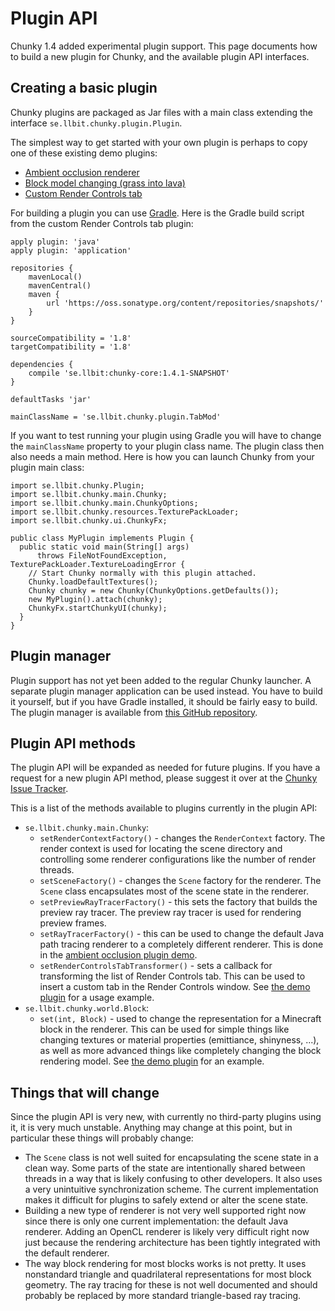 Plugin API
==========

Chunky 1.4 added experimental plugin support. This page documents how to build a new plugin
for Chunky, and the available plugin API interfaces.


## Creating a basic plugin

Chunky plugins are packaged as Jar files with a main class extending the
interface `se.llbit.chunky.plugin.Plugin`.

The simplest way to get started with your own plugin is perhaps to copy one of
these existing demo plugins:


* [Ambient occlusion renderer][1]
* [Block model changing (grass into lava)][2]
* [Custom Render Controls tab][3]


For building a plugin you can use [Gradle][5]. Here is the Gradle build script from
the custom Render Controls tab plugin:

```
apply plugin: 'java'
apply plugin: 'application'

repositories {
    mavenLocal()
    mavenCentral()
    maven {
        url 'https://oss.sonatype.org/content/repositories/snapshots/'
    }
}

sourceCompatibility = '1.8'
targetCompatibility = '1.8'

dependencies {
    compile 'se.llbit:chunky-core:1.4.1-SNAPSHOT'
}

defaultTasks 'jar'

mainClassName = 'se.llbit.chunky.plugin.TabMod'
```

If you want to test running your plugin using Gradle you will have to change the
`mainClassName` property to your plugin class name. The plugin class then also
needs a main method. Here is how you can launch Chunky from your plugin main class:

```
import se.llbit.chunky.Plugin;
import se.llbit.chunky.main.Chunky;
import se.llbit.chunky.main.ChunkyOptions;
import se.llbit.chunky.resources.TexturePackLoader;
import se.llbit.chunky.ui.ChunkyFx;

public class MyPlugin implements Plugin {
  public static void main(String[] args)
      throws FileNotFoundException, TexturePackLoader.TextureLoadingError {
    // Start Chunky normally with this plugin attached.
    Chunky.loadDefaultTextures();
    Chunky chunky = new Chunky(ChunkyOptions.getDefaults());
    new MyPlugin().attach(chunky);
    ChunkyFx.startChunkyUI(chunky);
  }
}
```


## Plugin manager

Plugin support has not yet been added to the regular Chunky launcher. A
separate plugin manager application can be used instead. You have to build it
yourself, but if you have Gradle installed, it should be fairly easy to build.
The plugin manager is available from [this GitHub repository][4].


## Plugin API methods

The plugin API will be expanded as needed for future plugins. If you have a
request for a new plugin API method, please suggest it over at the [Chunky
Issue Tracker][6].

This is a list of the methods available to plugins currently in the plugin API:

* `se.llbit.chunky.main.Chunky`:
    * `setRenderContextFactory()` - changes the `RenderContext` factory.
    The render context is used for  locating the scene directory and
    controlling some renderer configurations like the number of render threads.
    * `setSceneFactory()` - changes the `Scene` factory for the renderer.
    The `Scene` class encapsulates most of the scene state in the renderer.
    * `setPreviewRayTracerFactory()` - this sets the factory that builds
    the preview ray tracer. The preview ray tracer is used for rendering preview
    frames.
    * `setRayTracerFactory()` - this can be used to change the default Java path
    tracing renderer to a completely different renderer. This is done in the
    [ambient occlusion plugin demo][1].
    * `setRenderControlsTabTransformer()` - sets a callback for transforming
    the list of Render Controls tab. This can be used to insert a custom
    tab in the Render Controls window. See [the demo plugin][3] for a usage example.
* `se.llbit.chunky.world.Block`:
    * `set(int, Block)` - used to change the representation for a Minecraft block
    in the renderer. This can be used for simple things like changing textures or
    material properties (emittiance, shinyness, ...), as well as more advanced things like
    completely changing the block rendering model. See [the demo plugin][4] for
    an example.

## Things that will change

Since the plugin API is very new, with currently no third-party plugins using it,
it is very much unstable. Anything may change at this point, but in particular
these things will probably change:

* The `Scene` class is not well suited for encapsulating the scene state in a
  clean way. Some parts of the state are intentionally shared between threads
  in a way that is likely confusing to other developers. It also uses a very
  unintuitive synchronization scheme. The current implementation makes it
  difficult for plugins to safely extend or alter the scene state.
* Building a new type of renderer is not very well supported right now since
  there is only one current implementation: the default Java renderer. Adding
  an OpenCL renderer is likely very difficult right now just because the
  rendering architecture has been tightly integrated with the default renderer.
* The way block rendering for most blocks works is not pretty. It uses
  nonstandard triangle and quadrilateral representations for most block
  geometry. The ray tracing for these is not well documented and should
  probably be replaced by more standard triangle-based ray tracing.

[1]: https://github.com/llbit/Chunky-AOPlugin
[2]: https://github.com/llbit/Chunky-BlockMod
[3]: https://github.com/llbit/Chunky-TabMod
[4]: https://github.com/llbit/Chunky-PlugMan
[5]: https://gradle.org/
[6]: https://github.com/llbit/chunky/issues
